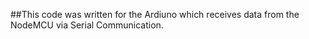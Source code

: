 ##This code was written for the Ardiuno which receives data from the NodeMCU via Serial Communication.
##
